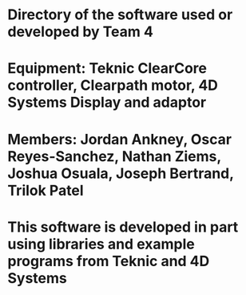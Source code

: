 # Directory of the software used or developed by Team 4
# Equipment: Teknic ClearCore controller, Clearpath motor, 4D Systems Display and adaptor
# Members: Jordan Ankney, Oscar Reyes-Sanchez, Nathan Ziems, Joshua Osuala, Joseph Bertrand, Trilok Patel
# This software is developed in part using libraries and example programs from Teknic and 4D Systems
